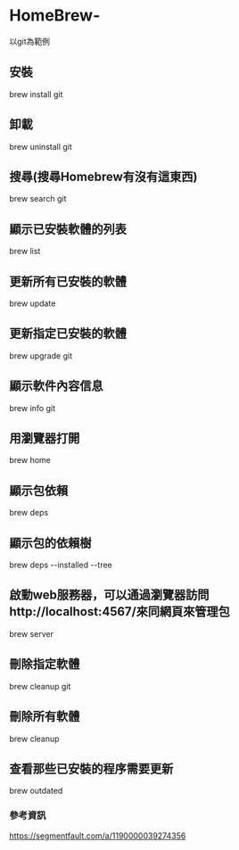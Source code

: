 # HomeBrew-
以git為範例
## 安裝
brew install git
## 卸載
brew uninstall git
## 搜尋(搜尋Homebrew有沒有這東西)
brew search git
## 顯示已安裝軟體的列表
brew list
## 更新所有已安裝的軟體
brew update
## 更新指定已安裝的軟體
brew upgrade git
## 顯示軟件內容信息
brew info git
## 用瀏覽器打開
brew home
## 顯示包依賴
brew deps
## 顯示包的依賴樹
brew deps --installed --tree
## 啟動web服務器，可以通過瀏覽器訪問http://localhost:4567/來同網頁來管理包
brew server
## 刪除指定軟體
brew cleanup git
## 刪除所有軟體
brew cleanup
## 查看那些已安裝的程序需要更新
brew outdated

### 參考資訊
<https://segmentfault.com/a/1190000039274356>
